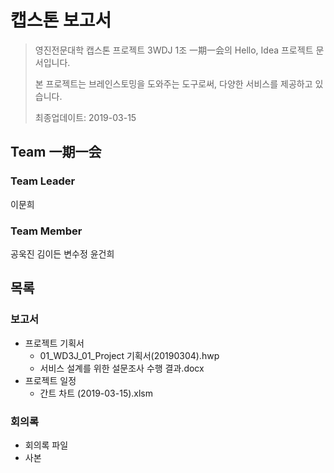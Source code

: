 # 캡스톤 보고서

> 영진전문대학 캡스톤 프로젝트 3WDJ 1조 一期一会의 Hello, Idea 프로젝트 문서입니다.
>
> 본 프로젝트는 브레인스토밍을 도와주는 도구로써, 다양한 서비스를 제공하고 있습니다.
>
> 최종업데이트: 2019-03-15

## Team 一期一会

### Team Leader

이문희

### Team Member

공욱진 김이든 변수정 윤건희

## 목록

### 보고서

- 프로젝트 기획서
  - 01_WD3J_01_Project 기획서(20190304).hwp
  - 서비스 설계를 위한 설문조사 수행 결과.docx
- 프로젝트 일정
  - 간트 차트 (2019-03-15).xlsm

### 회의록

- 회의록 파일
- 사본
